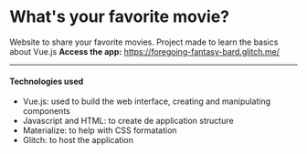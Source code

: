 # What's your favorite movie?
Website to share your favorite movies.
Project made to learn the basics about Vue.js
**Access the app:** https://foregoing-fantasy-bard.glitch.me/

---

#### Technologies used
- Vue.js: used to build the web interface, creating and manipulating components
- Javascript and HTML: to create de application structure
- Materialize: to help with CSS formatation
- Glitch: to host the application